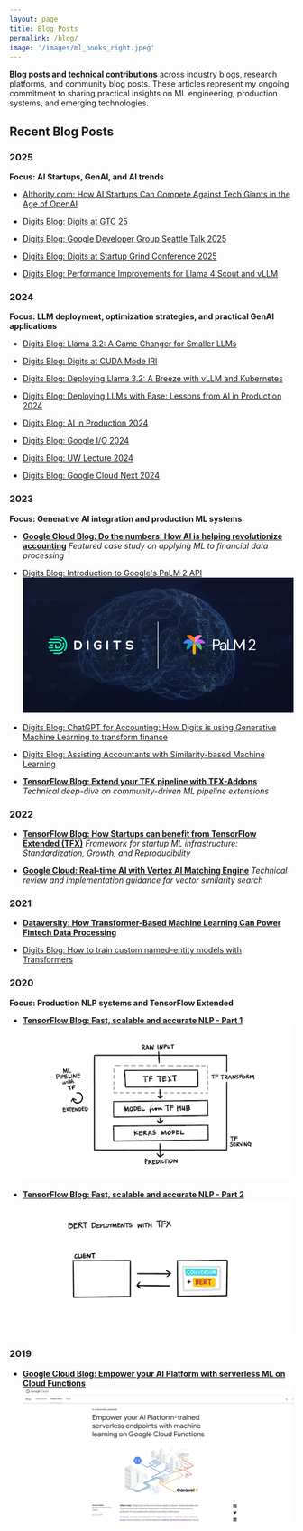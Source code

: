 ```yaml
---
layout: page
title: Blog Posts
permalink: /blog/
image: '/images/ml_books_right.jpeg'
---
```


**Blog posts and technical contributions** across industry blogs, research platforms, and community blog posts. These articles represent my ongoing commitment to sharing practical insights on ML engineering, production systems, and emerging technologies.

## Recent Blog Posts

### 2025

**Focus: AI Startups, GenAI, and AI trends**

* [AIthority.com: How AI Startups Can Compete Against Tech Giants in the Age of OpenAI](https://aithority.com/machine-learning/how-ai-startups-can-compete-against-tech-giants-in-the-age-of-openai/)

* [Digits Blog: Digits at GTC 25](https://digits.com/blog/digits-at-gtc-25/)

* [Digits Blog: Google Developer Group Seattle Talk 2025](https://digits.com/blog/google-developer-group-seattle-talk-2025/)

* [Digits Blog: Digits at Startup Grind Conference 2025](https://digits.com/blog/digits-at-startup-grind-conference-2025/)

* [Digits Blog: Performance Improvements for Llama 4 Scout and vLLM](https://digits.com/blog/performance-improvements-llama4-scout/)

### 2024

**Focus: LLM deployment, optimization strategies, and practical GenAI applications**

* [Digits Blog: Llama 3.2: A Game Changer for Smaller LLMs](https://digits.com/blog/llama-3-2-a-game-changer-for-smaller-llms/)

* [Digits Blog: Digits at CUDA Mode IRl](https://digits.com/blog/digits-at-cuda-mode-irl/)

* [Digits Blog: Deploying Llama 3.2: A Breeze with vLLM and Kubernetes](https://digits.com/blog/deploying-llama-3-2-a-breeze-with-vllm-and-kubernetes/)

* [Digits Blog: Deploying LLMs with Ease: Lessons from AI in Production 2024](https://digits.com/blog/deploying-llms-with-ease/)

* [Digits Blog: AI in Production 2024](https://digits.com/blog/ai-in-production-2024/)

* [Digits Blog: Google I/O 2024](https://digits.com/blog/google-io-2024/)

* [Digits Blog: UW Lecture 2024](https://digits.com/blog/uw-lecture-2024/)

* [Digits Blog: Google Cloud Next 2024](https://digits.com/blog/google-cloud-next-2024/)

### 2023

**Focus: Generative AI integration and production ML systems**

* **[Google Cloud Blog: Do the numbers: How AI is helping revolutionize accounting](https://cloud.google.com/blog/products/ai-machine-learning/digits-is-revolutionizing-accounting-with-google-cloud-ml)**
  *Featured case study on applying ML to financial data processing*

* [Digits Blog: Introduction to Google's PaLM 2 API](https://digits.com/developer/posts/introduction-to-googles-palm-2-api/)
![Introduction to Google's PaLM 2 API](/images/palm-header.png)

* [Digits Blog: ChatGPT for Accounting: How Digits is using Generative Machine Learning to transform finance](https://digits.com/developer/posts/assisting-accountants-with-generative-machine-learning/)

* [Digits Blog: Assisting Accountants with Similarity-based Machine Learning](https://digits.com/developer/posts/assisting-accountants-with-similarity-based-machine-learning/)

* **[TensorFlow Blog: Extend your TFX pipeline with TFX-Addons](https://blog.tensorflow.org/2023/02/extend-your-tfx-pipeline-with-tfx-addons.html)**
  *Technical deep-dive on community-driven ML pipeline extensions*

### 2022

* **[TensorFlow Blog: How Startups can benefit from TensorFlow Extended (TFX)](https://blog.tensorflow.org/2022/10/how-startups-can-benefit-from-tfx.html)**
  *Framework for startup ML infrastructure: Standardization, Growth, and Reproducibility*

* **[Google Cloud: Real-time AI with Vertex AI Matching Engine](https://cloud.google.com/blog/products/ai-machine-learning/real-time-ai-with-google-cloud-vertex-ai)**
  *Technical review and implementation guidance for vector similarity search*

### 2021

* **[Dataversity: How Transformer-Based Machine Learning Can Power Fintech Data Processing](https://www.dataversity.net/how-transformer-based-machine-learning-can-power-fintech-data-processing/)**

* [Digits Blog: How to train custom named-entity models with Transformers](https://developer.digits.com/2021/09/15/training-and-deploying-state-of-the-art-transformer-models-at-digits/)

### 2020

**Focus: Production NLP systems and TensorFlow Extended**

* **[TensorFlow Blog: Fast, scalable and accurate NLP - Part 1](https://blog.tensorflow.org/2020/03/part-1-fast-scalable-and-accurate-nlp-tensorflow-deploying-bert.html)**
![BERT TFX Deployment](/images/publications_Bert_TFX_1.png)

* **[TensorFlow Blog: Fast, scalable and accurate NLP - Part 2](https://blog.tensorflow.org/2020/06/part-2-fast-scalable-and-accurate-nlm.html)**
![BERT TFX Implementation](/images/publications_Bert_TFX_2.png)

### 2019

* **[Google Cloud Blog: Empower your AI Platform with serverless ML on Cloud Functions](https://cloud.google.com/blog/products/ai-machine-learning/empower-your-ai-platform-trained-serverless-endpoints-with-machine-learning-on-google-cloud-functions)**
![Serverless ML Architecture](/images/publications_google_cloud_functions.png)
